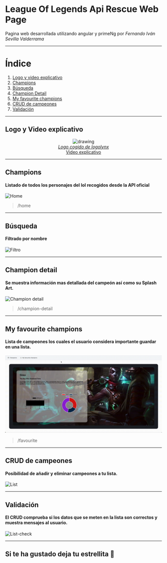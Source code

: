# League Of Legends Api Rescue Web Page

Pagina web desarrollada utilizando angular y primeNg por <em>Fernando Iván Sevilla Valderrama</em>




--------------------------------------- 



# Índice
1. [Logo y video explicativo](#logo-y-video-explicativo)
2. [Champions](#champions)
3. [Búsqueda](#búsqueda)
4. [Champion Detail](#champion-detail)
5. [My favourite champions](#my-favourite-champions)
6. [CRUD de campeones](#crud-de-campeones)
7. [Validación](#validación)



--------------------------------------- 
## Logo y Video explicativo

<p align="center">
 <img src="https://www.logolynx.com/images/logolynx/6b/6bb837960806745a1543e6b43fca2297.png" alt="drawing" width="200"/>
 <br>
 <em><a align="center" href="https://www.logolynx.com/topic/riot+games">Logo cogido de logolynx</a></em>
 <br>
  <a align="center" href="https://www.youtube.com/watch?v=NF1Dqf8jbcI">Video explicativo</a>
</p>
  

---------------------------------------  


## Champions
#### Listado de todos los personajes del lol recogidos desde la API oficial
![Home](gifs/1z.gif)
> /home


---------------------------------------


## Búsqueda
#### Filtrado por nombre
![Filtro](gifs/2z.gif)


---------------------------------------  


## Champion detail
#### Se muestra información mas detallada del campeón así como su Splash Art.
![Champion detail](gifs/3z.gif)
> /champion-detail

 

---------------------------------------  


## My favourite champions
#### Lista de campeones los cuales el usuario considera importante guardar en una lista.
![Favourite champions](gifs/4z.gif)
> /favourite


---------------------------------------


## CRUD de campeones
#### Posibilidad de añadir y eliminar campeones a tu lista.
![List](gifs/5z.gif)
 
---------------------------------------  

## Validación
#### El CRUD comprueba si los datos que se meten en la lista son correctos y muestra mensajes al usuario.
![List-check](gifs/6z.gif)


---------------------------------------  


## Si te ha gustado deja tu estrellita 🤩
